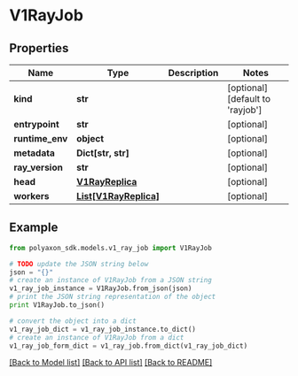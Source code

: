 # V1RayJob


## Properties
Name | Type | Description | Notes
------------ | ------------- | ------------- | -------------
**kind** | **str** |  | [optional] [default to 'rayjob']
**entrypoint** | **str** |  | [optional] 
**runtime_env** | **object** |  | [optional] 
**metadata** | **Dict[str, str]** |  | [optional] 
**ray_version** | **str** |  | [optional] 
**head** | [**V1RayReplica**](V1RayReplica.md) |  | [optional] 
**workers** | [**List[V1RayReplica]**](V1RayReplica.md) |  | [optional] 

## Example

```python
from polyaxon_sdk.models.v1_ray_job import V1RayJob

# TODO update the JSON string below
json = "{}"
# create an instance of V1RayJob from a JSON string
v1_ray_job_instance = V1RayJob.from_json(json)
# print the JSON string representation of the object
print V1RayJob.to_json()

# convert the object into a dict
v1_ray_job_dict = v1_ray_job_instance.to_dict()
# create an instance of V1RayJob from a dict
v1_ray_job_form_dict = v1_ray_job.from_dict(v1_ray_job_dict)
```
[[Back to Model list]](../README.md#documentation-for-models) [[Back to API list]](../README.md#documentation-for-api-endpoints) [[Back to README]](../README.md)



